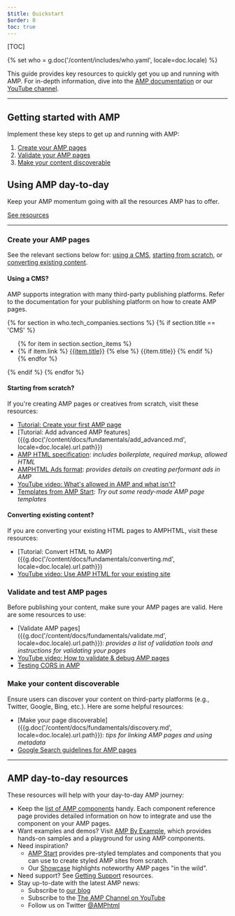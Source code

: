 ```yaml
---
$title: Quickstart
$order: 0
toc: true
---
```


[TOC]

{% set who = g.doc('/content/includes/who.yaml', locale=doc.locale) %}

This guide provides key resources to quickly get you up and running with AMP.  For in-depth information, dive into the [AMP documentation](/docs/) or our [YouTube channel](https://www.youtube.com/channel/UCXPBsjgKKG2HqsKBhWA4uQw).

<hr>

## Getting started with AMP

Implement these key steps to get up and running with AMP:

1.  [Create your AMP pages](#create-your-amp-pages)
2.  [Validate your AMP pages](#validate-and-test-amp-pages)
3.  [Make your content discoverable](#make-your-content-discoverable)

## Using AMP day-to-day

Keep your AMP momentum going with all the resources AMP has to offer.

<a class="button" href="#amp-day-to-day-resources"> See resources</a>

<hr>

### Create your AMP pages

See the relevant sections below for: [using a CMS](#using-a-cms?), [starting from scratch](#starting-from-scratch?), or [converting existing content](#converting-existing-content?).

#### Using a CMS?

AMP supports integration with many third-party publishing platforms. Refer to the documentation for your publishing platform on how to create AMP pages.

<div>
  {% for section in who.tech_companies.sections %}
    {% if section.title == 'CMS' %}
      <ul>
        {% for item in section.section_items %}
          <li class="item">
            {% if item.link %}
              <a href="{{item.link}}">{{item.title}}</a>
            {% else %}
              {{item.title}}
            {% endif %}
          </li>
        {% endfor %}
        </ul>
    {% endif %}
  {% endfor %}
</div>

#### Starting from scratch?

If you're creating AMP pages or creatives from scratch, visit these resources:

*   [Tutorial: Create your first AMP page](/docs/getting_started/create.html)
*   [Tutorial: Add advanced AMP features]({{g.doc('/content/docs/fundamentals/add_advanced.md', locale=doc.locale).url.path}})
*   [AMP HTML specification](/docs/fundamentals/spec.html#the-amp-html-format): *includes boilerplate, required markup, allowed HTML*
*   [AMPHTML Ads format](https://github.com/ampproject/amphtml/blob/master/extensions/amp-a4a/amp-a4a-format.md): *provides details on creating performant ads in AMP*
*   [YouTube video: What's allowed in AMP and what isn't?](https://youtu.be/Gv8A4CktajQ)
*   [Templates from AMP Start](https://www.ampstart.com/): *Try out some ready-made AMP page templates*

#### Converting existing content?

If you are converting your existing HTML pages to AMPHTML, visit these resources:

*   [Tutorial: Convert HTML to AMP]({{g.doc('/content/docs/fundamentals/converting.md', locale=doc.locale).url.path}})
*   [YouTube video: Use AMP HTML for your existing site](https://youtu.be/OO9oKhs80aI)

### Validate and test AMP pages

Before publishing your content, make sure your AMP pages are valid.  Here are some resources to use:

*   [Validate AMP pages]({{g.doc('/content/docs/fundamentals/validate.md', locale=doc.locale).url.path}}): *provides a list of validation tools and instructions for validating your pages*
*   [YouTube video: How to validate & debug AMP pages](https://www.youtube.com/watch?v=npum8JsITQE&t=13s)
*   [Testing CORS in AMP](/docs/fundamentals/amp-cors-requests.html#testing-cors-in-amp)

### Make your content discoverable

Ensure users can discover your content on third-party platforms (e.g., Twitter, Google, Bing, etc.). Here are some helpful resources:

*   [Make your page discoverable]({{g.doc('/content/docs/fundamentals/discovery.md', locale=doc.locale).url.path}}): *tips for linking AMP pages and using metadata*
*   [Google Search guidelines for AMP pages](https://support.google.com/webmasters/answer/6340290)

<hr>

## AMP day-to-day resources

These resources will help with your day-to-day AMP journey:

*   Keep the [list of AMP components](/docs/reference/components.html) handy.  Each component reference page provides detailed information on how to integrate and use the component on your AMP pages.
*   Want examples and demos?  Visit [AMP By Example](https://ampbyexample.com/), which provides hands-on samples and a playground for using AMP components.
*   Need inspiration?
    *   [AMP Start](https://www.ampstart.com/) provides pre-styled templates and components that you can use to create styled AMP sites from scratch.
    *   Our [Showcase](/learn/showcases/) highlights noteworthy AMP pages "in the wild".
*   Need support? See [Getting Support](/support/developer/get_support.html) resources.
*   Stay up-to-date with the latest AMP news:
    *   Subscribe to [our blog](https://amphtml.wordpress.com/)
    *   Subscribe to the [The AMP Channel on YouTube](https://www.youtube.com/channel/UCXPBsjgKKG2HqsKBhWA4uQw)
    *   Follow us on Twitter  [@AMPhtml](https://twitter.com/amphtml)
